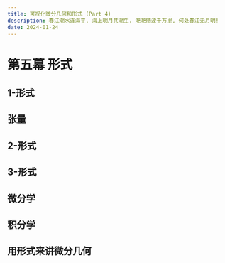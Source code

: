 ```yaml
---
title: 可视化微分几何和形式 (Part 4)
description: 春江潮水连海平, 海上明月共潮生. 滟滟随波千万里, 何处春江无月明!
date: 2024-01-24
---
```


# 第五幕 形式

## 1-形式

## 张量

## 2-形式

## 3-形式

## 微分学

## 积分学

## 用形式来讲微分几何
